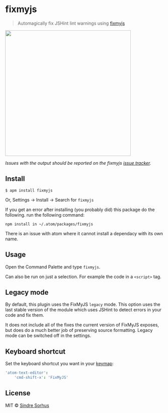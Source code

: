 # fixmyjs

> Automagically fix JSHint lint warnings using [fixmyjs](https://github.com/jshint/fixmyjs)

<img src="screenshot.gif" width="399">

*Issues with the output should be reported on the fixmyjs [issue tracker](https://github.com/jshint/fixmyjs/issues).*


## Install

```
$ apm install fixmyjs
```

Or, Settings → Install → Search for `fixmyjs`

If you get an error after installing (you probably did) this package do the following. run the following command:
```
npm install in ~/.atom/packages/fixmyjs
```

There is an issue with atom where it cannot install a dependacy with its own name.

## Usage

Open the Command Palette and type `fixmyjs`.

Can also be run on just a selection. For example the code in a `<script>` tag.


## Legacy mode

By default, this plugin uses the FixMyJS `legacy` mode. This option uses the last stable version of the module which uses JSHint to detect errors in your code and fix them.

It does not include all of the fixes the current version of FixMyJS exposes, but does do a much better job of preserving source formatting. Legacy mode can be switched off in the settings.


## Keyboard shortcut

Set the keyboard shortcut you want in your [keymap](http://flight-manual.atom.io/using-atom/sections/basic-customization/#customizing-keybindings):

```cson
'atom-text-editor':
	'cmd-shift-x': 'FixMyJS'
```


## License

MIT © [Sindre Sorhus](https://sindresorhus.com)

